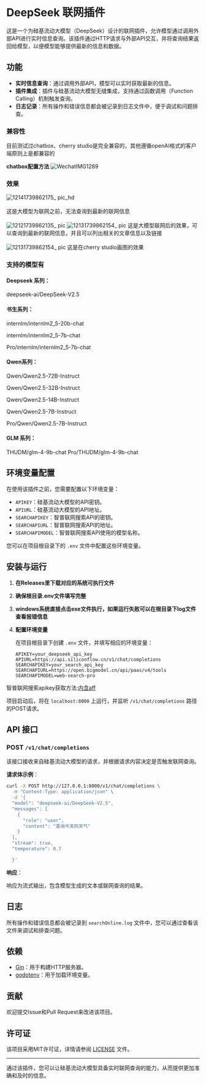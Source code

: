 # DeepSeek 联网插件

这是一个为硅基流动大模型（DeepSeek）设计的联网插件，允许模型通过调用外部API进行实时信息查询。该插件通过HTTP请求与外部API交互，并将查询结果返回给模型，以便模型能够提供最新的信息和数据。

## 功能

- **实时信息查询**：通过调用外部API，模型可以实时获取最新的信息。
- **插件集成**：插件与硅基流动大模型无缝集成，支持通过函数调用（Function Calling）机制触发查询。
- **日志记录**：所有操作和错误信息都会被记录到日志文件中，便于调试和问题排查。

### 兼容性
目前测试过chatbox、cherry studio是完全兼容的，其他遵循openAI格式的客户端原则上是都兼容的

**chatbox配置方法**
![WechatIMG1289](/pubic/1.png)



### 效果
![12141739862175_ pic_hd](/pubic/2.jpg)<br><br>
这是大模型为联网之前，无法查询到最新的联网信息<br><br>
![12121739862135_ pic](/pubic/3.jpg)
![12131739862154_ pic](/pubic/4.jpg)
这是大模型联网后的效果，可以查询到最新的联网信息，并且可以列出相关的文章信息以及链接<br><br>
![12131739862154_ pic](/pubic/5.jpg)
这是在cherry studio画图的效果


### 支持的模型有
#### Deepseek 系列：<br>
deepseek-ai/DeepSeek-V2.5

#### 书生系列：<br>
internlm/internlm2_5-20b-chat

internlm/internlm2_5-7b-chat

Pro/internlm/internlm2_5-7b-chat

#### Qwen系列：<br>
Qwen/Qwen2.5-72B-Instruct

Qwen/Qwen2.5-32B-Instruct

Qwen/Qwen2.5-14B-Instruct

Qwen/Qwen2.5-7B-Instruct

Pro/Qwen/Qwen2.5-7B-Instruct

#### GLM 系列：<br>
THUDM/glm-4-9b-chat
Pro/THUDM/glm-4-9b-chat



## 环境变量配置

在使用该插件之前，您需要配置以下环境变量：

- `APIKEY`：硅基流动大模型的API密钥。
- `APIURL`：硅基流动大模型的API地址。
- `SEARCHAPIKEY`：智普联网搜索API的密钥。
- `SEARCHAPIURL`：智普联网搜索API的地址。
- `SEARCHAPIMODEL`：智普联网搜索API使用的模型名称。

您可以在项目根目录下的 `.env` 文件中配置这些环境变量。

## 安装与运行

1. **在Releases里下载对应的系统可执行文件**
2. **确保根目录.env文件填写完整**
3. **windows系统直接点击exe文件执行，如果运行失败可以在根目录下log文件查看报错信息**
4. **配置环境变量**

   在项目根目录下创建 `.env` 文件，并填写相应的环境变量：

   ```env
   APIKEY=your_deepseek_api_key
   APIURL=https://api.siliconflow.cn/v1/chat/completions
   SEARCHAPIKEY=your_search_api_key
   SEARCHAPIURL=https://open.bigmodel.cn/api/paas/v4/tools
   SEARCHAPIMODEL=web-search-pro
   ```
智普联网搜索apikey获取方法:[内含aff](https://www.bigmodel.cn/invite?icode=yT8eVZEpgS7b5z7C%2B87nKbC%2Fk7jQAKmT1mpEiZXXnFw%3D)


项目启动后，将在 `localhost:8000` 上运行，并监听 `/v1/chat/completions` 路径的POST请求。





## API 接口

### POST `/v1/chat/completions`

该接口接收来自硅基流动大模型的请求，并根据请求内容决定是否触发联网查询。

**请求体示例**：

```bash
curl -X POST http://127.0.0.1:8000/v1/chat/completions \
  -H "Content-Type: application/json" \
  -d '{
  "model": "deepseek-ai/DeepSeek-V2.5",
  "messages": [
    {
      "role": "user",
      "content": "查询今天的天气"
    }
  ],
  "stream": true,
  "temperature": 0.7

  }' 
```

**响应**：

响应为流式输出，包含模型生成的文本或联网查询的结果。

## 日志

所有操作和错误信息都会被记录到 `searchOnline.log` 文件中，您可以通过查看该文件来调试和排查问题。

## 依赖

- [Gin](https://github.com/gin-gonic/gin)：用于构建HTTP服务器。
- [godotenv](https://github.com/joho/godotenv)：用于加载环境变量。

## 贡献

欢迎提交Issue和Pull Request来改进该项目。

## 许可证

该项目采用MIT许可证，详情请参阅 [LICENSE](LICENSE) 文件。

---

通过该插件，您可以让硅基流动大模型具备实时联网查询的能力，从而提供更加准确和及时的信息。
